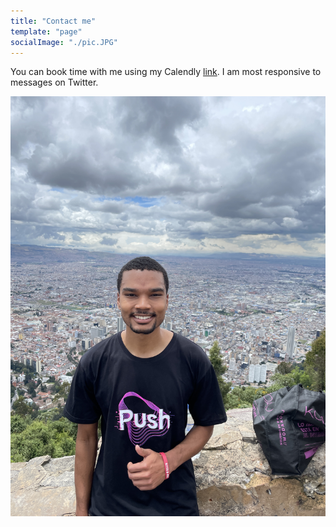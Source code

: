 ```yaml
---
title: "Contact me"
template: "page"
socialImage: "./pic.JPG"
---
```


You can book time with me using my Calendly [link](https://calendly.com/lancendavis47/15min). I am most responsive to messages on Twitter.

![Bogotá](./pic.JPG)

